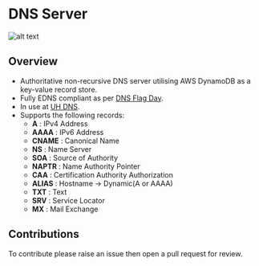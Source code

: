 # DNS Server 

![alt text](https://codebuild.eu-west-2.amazonaws.com/badges?uuid=eyJlbmNyeXB0ZWREYXRhIjoiallrNWZ2ZVNWSjBxVHZjcnd1TlBJTTlsbjYvYnNsSmd0c1FvN1cya3VMekRlRWpYUDZZSnNieG4xSktMREwvczRUMEthb2RJN3EwalFsOWpQdG10aWhrPSIsIml2UGFyYW1ldGVyU3BlYyI6IkptTHNRRjRHZStBcnhoSnkiLCJtYXRlcmlhbFNldFNlcmlhbCI6MX0%3D&branch=master "Build Status")

## Overview
- Authoritative non-recursive DNS server utilising AWS DynamoDB as a key-value record store.
- Fully EDNS compliant as per [DNS Flag Day](https://dnsflagday.net/).
- In use at [UH DNS](https://uh-dns.com/).
- Supports the following records:
  - **A** : IPv4 Address
  - **AAAA** : IPv6 Address
  - **CNAME** : Canonical Name
  - **NS** : Name Server
  - **SOA** : Source of Authority
  - **NAPTR** : Name Authority Pointer
  - **CAA** : Certification Authority Authorization
  - **ALIAS** : Hostname -> Dynamic(A or AAAA)
  - **TXT** : Text
  - **SRV** : Service Locator
  - **MX** : Mail Exchange
  
## Contributions
To contribute please raise an issue then open a pull request for review.



